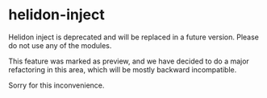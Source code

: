# helidon-inject

Helidon inject is deprecated and will be replaced in a future version.
Please do not use any of the modules.

This feature was marked as preview, and we have decided to do a major refactoring in this area, which will be 
mostly backward incompatible.

Sorry for this inconvenience.